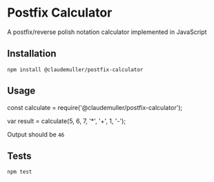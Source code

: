 # Postfix Calculator

A postfix/reverse polish notation calculator implemented in JavaScript


## Installation

  `npm install @claudemuller/postfix-calculator`


## Usage

   const calculate = require('@claudemuller/postfix-calculator');

   var result = calculate(5, 6, 7, '*', '+', 1, '-');
  
  Output should be `46`


## Tests

  `npm test`
